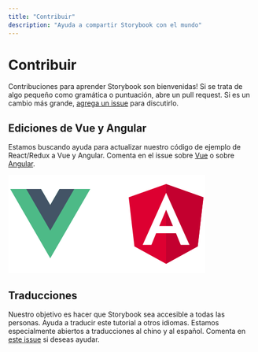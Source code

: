 ```yaml
---
title: "Contribuir"
description: "Ayuda a compartir Storybook con el mundo"
---
```


# Contribuir

Contribuciones para aprender Storybook son bienvenidas! Si se trata de algo pequeño como gramática o puntuación, abre un pull request. Si es un cambio más grande, [agrega un issue](https://github.com/hichroma/learnstorybook.com/issues) para discutirlo.

## Ediciones de Vue y Angular

Estamos buscando ayuda para actualizar nuestro código de ejemplo de React/Redux a Vue y Angular. Comenta en el issue sobre [Vue](https://github.com/hichroma/learnstorybook.com/issues/1) o sobre [Angular](https://github.com/hichroma/learnstorybook.com/issues/2).

![Vue and Angular contributors wanted](/logos-angular-vue.png)

## Traducciones

Nuestro objetivo es hacer que Storybook sea accesible a todas las personas. Ayuda a traducir este tutorial a otros idiomas. Estamos especialmente abiertos a traducciones al chino y al español. Comenta en [este issue](https://github.com/hichroma/learnstorybook.com/issues/3) si deseas ayudar.
